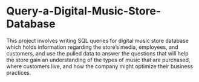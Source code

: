 # Query-a-Digital-Music-Store-Database
This project involves writing SQL queries for digital music store database which holds information regarding the store’s media, employees, and customers, and use the pulled data to answer the questions that will help the store gain an understanding of the types of music that are purchased, where customers live, and how the company might optimize their business practices.
